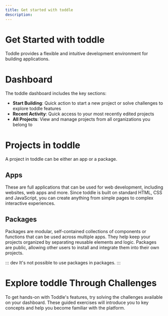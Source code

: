 ```yaml
---
title: Get started with toddle
description:
---
```


# Get Started with toddle
Toddle provides a flexible and intuitive development environment for building applications.

# Dashboard
The toddle dashboard includes the key sections:
- **Start Building**: Quick action to start a new project or solve challenges to explore toddle features
- **Recent Activity**: Quick access to your most recently edited projects
- **All Projects**: View and manage projects from all organizations you belong to

# Projects in toddle
A project in toddle can be either an app or a package.

## Apps
These are full applications that can be used for web development, including websites, web apps and more. Since toddle is built on standard HTML, CSS and JavaScript, you can create anything from simple pages to complex interactive experiences.

## Packages
Packages are modular, self-contained collections of components or functions that can be used across multiple apps. They help keep your projects organized by separating reusable elements and logic. Packages are public, allowing other users to install and integrate them into their own projects.

::: dev
It's not possible to use packages in packages.
:::

# Explore toddle Through Challenges
To get hands-on with Toddle's features, try solving the challenges available on your dashboard. These guided exercises will introduce you to key concepts and help you become familiar with the platform.
